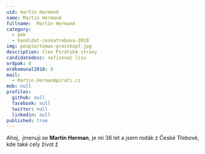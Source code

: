 ```yaml
---
uid: martin.hermand
name: Martin Hermand
fullname:  Martin Hermand
category:
  - pak
  - kandidat-ceskatrebova-2018
img: people/tomas-grosskopf.jpg
description: člen Pirátské strany
candidatedesc: seřizovač lisu
ordpak: 8
ordkomunal2018: 8
mail:
  - Martin.Herman@pirati.cz
mob: null
profiles:
  github: null
  facebook: null
  twitter: null
  linkedin: null
published: true
---
```

Ahoj,  jmenuji se **Martin Herman**, je mi 36 let a jsem rodák z České Třebové, kde také
cely život ž
